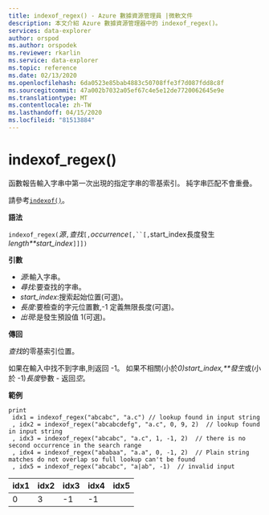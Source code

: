 ```yaml
---
title: indexof_regex() - Azure 數據資源管理員 |微軟文件
description: 本文介紹 Azure 數據資源管理器中的 indexof_regex()。
services: data-explorer
author: orspod
ms.author: orspodek
ms.reviewer: rkarlin
ms.service: data-explorer
ms.topic: reference
ms.date: 02/13/2020
ms.openlocfilehash: 6da0523e85bab4883c50708ffe3f7d087fdd8c8f
ms.sourcegitcommit: 47a002b7032a05ef67c4e5e12de7720062645e9e
ms.translationtype: MT
ms.contentlocale: zh-TW
ms.lasthandoff: 04/15/2020
ms.locfileid: "81513884"
---
```

# <a name="indexof_regex"></a>indexof_regex()

函數報告輸入字串中第一次出現的指定字串的零基索引。 純字串匹配不會重疊。 

請參考[`indexof()`](indexoffunction.md)。

**語法**

`indexof_regex(`*源*`,`*查找*`[,`*occurrence*`[,``[,`start_index長度發生*length**start_index*`]]])`

**引數**

* *源*:輸入字串。  
* *尋找*:要查找的字串。
* *start_index*:搜索起始位置(可選)。
* *長度*:要檢查的字元位置數,-1 定義無限長度(可選)。
* *出現*:是發生預設值 1(可選)。

**傳回**

*查找*的零基索引位置。

如果在輸入中找不到字串,則返回 -1。
如果不相關(小於*0)start_index,**發生*或(小於 -1)*長度*參數 - 返回*空*。


**範例**
```kusto
print
 idx1 = indexof_regex("abcabc", "a.c") // lookup found in input string
 , idx2 = indexof_regex("abcabcdefg", "a.c", 0, 9, 2)  // lookup found in input string
 , idx3 = indexof_regex("abcabc", "a.c", 1, -1, 2)  // there is no second occurrence in the search range
 , idx4 = indexof_regex("ababaa", "a.a", 0, -1, 2)  // Plain string matches do not overlap so full lookup can't be found
 , idx5 = indexof_regex("abcabc", "a|ab", -1)  // invalid input
```

|idx1|idx2|idx3|idx4|idx5
|----|----|----|----|----
|0   |3   |-1  |-1  |    